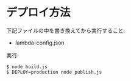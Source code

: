 # デプロイ方法

下記ファイルの中を書き換えてから実行すること:

- lambda-config.json

実行:

```
$ node build.js
$ DEPLOY=production node publish.js
```
